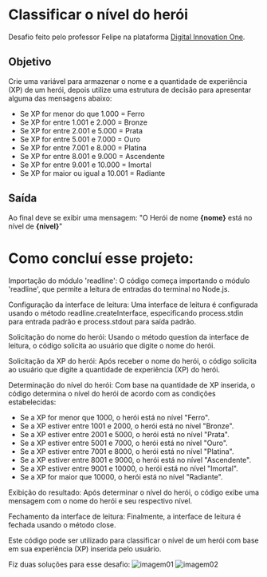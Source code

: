 # Classificar o nível do herói
Desafio feito pelo professor Felipe na plataforma <a href="https://dio.me">Digital Innovation One</a>.
## Objetivo

Crie uma variável para armazenar o nome e a quantidade de experiência (XP) de um herói, depois utilize uma estrutura de decisão para apresentar alguma das mensagens abaixo:

* Se XP for menor do que 1.000 = Ferro
* Se XP for entre 1.001 e 2.000 = Bronze
* Se XP for entre 2.001 e 5.000 = Prata
* Se XP for entre 5.001 e 7.000 = Ouro
* Se XP for entre 7.001 e 8.000 = Platina
* Se XP for entre 8.001 e 9.000 = Ascendente
* Se XP for entre 9.001 e 10.000 = Imortal
* Se XP for maior ou igual a 10.001 = Radiante

## Saída

Ao final deve se exibir uma mensagem:
"O Herói de nome **{nome}** está no nível de **{nivel}**"

# Como concluí esse projeto:
Importação do módulo 'readline': O código começa importando o módulo 'readline', que permite a leitura de entradas do terminal no Node.js.

Configuração da interface de leitura: Uma interface de leitura é configurada usando o método readline.createInterface, especificando process.stdin para entrada padrão e process.stdout para saída padrão.

Solicitação do nome do herói: Usando o método question da interface de leitura, o código solicita ao usuário que digite o nome do herói.

Solicitação da XP do herói: Após receber o nome do herói, o código solicita ao usuário que digite a quantidade de experiência (XP) do herói.

Determinação do nível do herói: Com base na quantidade de XP inserida, o código determina o nível do herói de acordo com as condições estabelecidas:

* Se a XP for menor que 1000, o herói está no nível "Ferro".
* Se a XP estiver entre 1001 e 2000, o herói está no nível "Bronze".
* Se a XP estiver entre 2001 e 5000, o herói está no nível "Prata".
* Se a XP estiver entre 5001 e 7000, o herói está no nível "Ouro".
* Se a XP estiver entre 7001 e 8000, o herói está no nível "Platina".
* Se a XP estiver entre 8001 e 9000, o herói está no nível "Ascendente".
* Se a XP estiver entre 9001 e 10000, o herói está no nível "Imortal".
* Se a XP for maior que 10000, o herói está no nível "Radiante".
  
Exibição do resultado: Após determinar o nível do herói, o código exibe uma mensagem com o nome do herói e seu respectivo nível.

Fechamento da interface de leitura: Finalmente, a interface de leitura é fechada usando o método close.

Este código pode ser utilizado para classificar o nível de um herói com base em sua experiência (XP) inserida pelo usuário.

Fiz duas soluções para esse desafio:
![imagem01](https://github.com/lucasbizachi/classificar-nivel-heroi/assets/101759223/91f1f3cd-99a1-4934-b8b1-b4feb0679dcd)
![imagem02](https://github.com/lucasbizachi/classificar-nivel-heroi/assets/101759223/74dcd08c-6c5c-4ed3-bb78-f2eafbfcc184)
